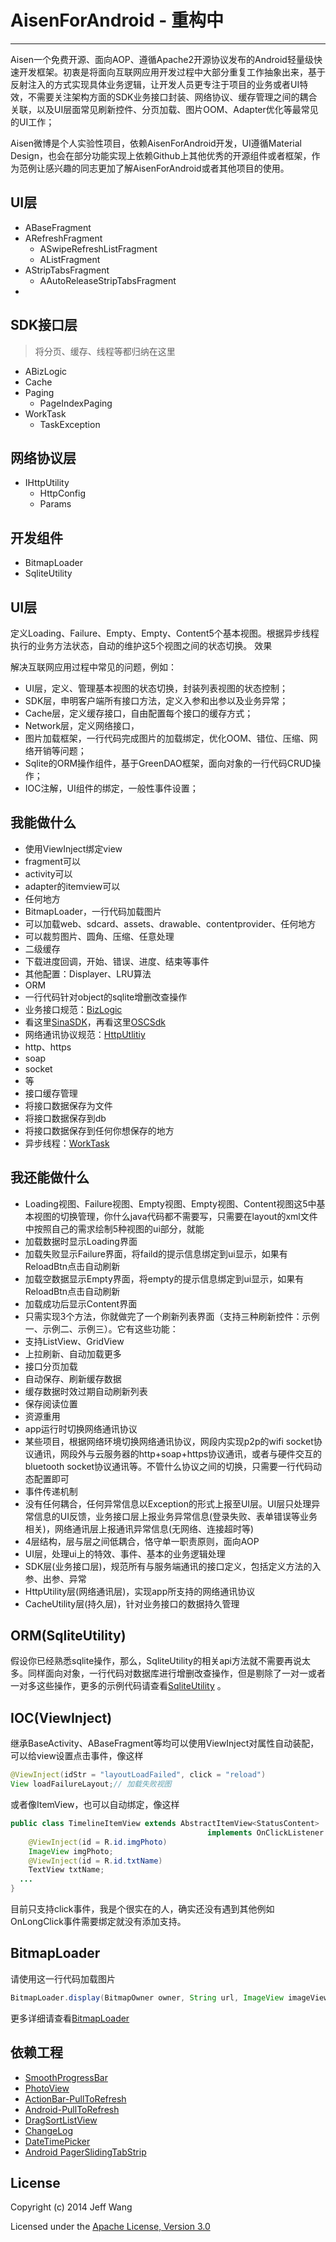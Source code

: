# AisenForAndroid - 重构中
----

Aisen一个免费开源、面向AOP、遵循Apache2开源协议发布的Android轻量级快速开发框架。初衷是将面向互联网应用开发过程中大部分重复工作抽象出来，基于反射注入的方式实现具体业务逻辑，让开发人员更专注于项目的业务或者UI特效，不需要关注架构方面的SDK业务接口封装、网络协议、缓存管理之间的耦合关联，以及UI层面常见刷新控件、分页加载、图片OOM、Adapter优化等最常见的UI工作；

Aisen微博是个人实验性项目，依赖AisenForAndroid开发，UI遵循Material Design，也会在部分功能实现上依赖Github上其他优秀的开源组件或者框架，作为范例让感兴趣的同志更加了解AisenForAndroid或者其他项目的使用。

## UI层

- ABaseFragment
- ARefreshFragment
  - ASwipeRefreshListFragment
  - AListFragment
- AStripTabsFragment
  - AAutoReleaseStripTabsFragment
- 

## SDK接口层
>将分页、缓存、线程等都归纳在这里

- ABizLogic
- Cache
- Paging
  - PageIndexPaging
- WorkTask
  - TaskException

## 网络协议层

- IHttpUtility
  - HttpConfig
  - Params

## 开发组件

- BitmapLoader
- SqliteUtility

## UI层
定义Loading、Failure、Empty、Empty、Content5个基本视图。根据异步线程执行的业务方法状态，自动的维护这5个视图之间的状态切换。
效果
	

解决互联网应用过程中常见的问题，例如：
  * UI层，定义、管理基本视图的状态切换，封装列表视图的状态控制；
  * SDK层，申明客户端所有接口方法，定义入参和出参以及业务异常；
  * Cache层，定义缓存接口，自由配置每个接口的缓存方式；
  * Network层，定义网络接口，
  * 图片加载框架，一行代码完成图片的加载绑定，优化OOM、错位、压缩、网络开销等问题；
  * Sqlite的ORM操作组件，基于GreenDAO框架，面向对象的一行代码CRUD操作；
  * IOC注解，UI组件的绑定，一般性事件设置；


## 我能做什么

 * 使用ViewInject绑定view
  * fragment可以
  * activity可以
  * adapter的itemview可以
  * 任何地方
 * BitmapLoader，一行代码加载图片
  * 可以加载web、sdcard、assets、drawable、contentprovider、任何地方
  * 可以裁剪图片、圆角、压缩、任意处理
  * 二级缓存
  * 下载进度回调，开始、错误、进度、结束等事件
  * 其他配置：Displayer、LRU算法
 * ORM
  * 一行代码针对object的sqlite增删改查操作
 * 业务接口规范：[BizLogic](https://github.com/wangdan/AisenForAndroid/wiki/二、BizLogic)
  * 看这里[SinaSDK](https://github.com/wangdan/AisenWeiBo/blob/master/AisenWeiBo/sdk/org/sina/android/SinaSDK.java)，再看这里[OSCSdk](https://github.com/wangdan/AisenForOSC/blob/master/AisenForOSC/sdk/org/aisen/osc/sdk/OSCSdk.java)
 * 网络通讯协议规范：[HttpUtlitiy](https://github.com/wangdan/AisenForAndroid/wiki/三、HttpUtility)
  * http、https
  * soap
  * socket
  * 等
 * 接口缓存管理
  * 将接口数据保存为文件
  * 将接口数据保存到db
  * 将接口数据保存到任何你想保存的地方
 * 异步线程：[WorkTask](https://github.com/wangdan/AisenForAndroid/wiki/附、WorkTask)

## 我还能做什么

 * Loading视图、Failure视图、Empty视图、Empty视图、Content视图这5中基本视图的切换管理，你什么java代码都不需要写，只需要在layout的xml文件中按照自己的需求绘制5种视图的ui部分，就能
  * 加载数据时显示Loading界面
  * 加载失败显示Failure界面，将faild的提示信息绑定到ui显示，如果有ReloadBtn点击自动刷新
  * 加载空数据显示Empty界面，将empty的提示信息绑定到ui显示，如果有ReloadBtn点击自动刷新
  * 加载成功后显示Content界面
 * 只需实现3个方法，你就做完了一个刷新列表界面（支持三种刷新控件：示例一、示例二、示例三）。它有这些功能：
  * 支持ListView、GridView
  * 上拉刷新、自动加载更多
  * 接口分页加载
  * 自动保存、刷新缓存数据
  * 缓存数据时效过期自动刷新列表
  * 保存阅读位置
  * 资源重用
 * app运行时切换网络通讯协议
  * 某些项目，根据网络环境切换网络通讯协议，网段内实现p2p的wifi socket协议通讯，网段外与云服务器的http+soap+https协议通讯，或者与硬件交互的bluetooth socket协议通讯等。不管什么协议之间的切换，只需要一行代码动态配置即可
 * 事件传递机制
  * 没有任何耦合，任何异常信息以Exception的形式上报至UI层。UI层只处理异常信息的UI反馈，业务接口层上报业务异常信息(登录失败、表单错误等业务相关)，网络通讯层上报通讯异常信息(无网络、连接超时等)
 * 4层结构，层与层之间低耦合，恪守单一职责原则，面向AOP
  * UI层，处理ui上的特效、事件、基本的业务逻辑处理
  * SDK层(业务接口层)，规范所有与服务端通讯的接口定义，包括定义方法的入参、出参、异常
  * HttpUtility层(网络通讯层)，实现app所支持的网络通讯协议
  * CacheUtility层(持久层)，针对业务接口的数据持久管理


## ORM(SqliteUtility)
假设你已经熟悉sqlite操作，那么，SqliteUtility的相关api方法就不需要再说太多。同样面向对象，一行代码对数据库进行增删改查操作，但是剔除了一对一或者一对多这些操作，更多的示例代码请查看[SqliteUtility](https://github.com/wangdan/AisenForAndroid/wiki/附、SqliteUtility "SqliteUtility") 。

## IOC(ViewInject)
继承BaseActivity、ABaseFragment等均可以使用ViewInject对属性自动装配，可以给view设置点击事件，像这样
```java
@ViewInject(idStr = "layoutLoadFailed", click = "reload")
View loadFailureLayout;// 加载失败视图
```

或者像ItemView，也可以自动绑定，像这样
```java
public class TimelineItemView extends AbstractItemView<StatusContent> 
											implements OnClickListener {
	@ViewInject(id = R.id.imgPhoto)
	ImageView imgPhoto;
	@ViewInject(id = R.id.txtName)
	TextView txtName;
  ...
}
```

目前只支持click事件，我是个很实在的人，确实还没有遇到其他例如OnLongClick事件需要绑定就没有添加支持。

## BitmapLoader

请使用这一行代码加载图片
```java
BitmapLoader.display(BitmapOwner owner, String url, ImageView imageView, ImageConfig ImageConfig)
```

更多详细请查看[BitmapLoader](https://github.com/wangdan/AisenForAndroid/wiki/附、BitmapLoader "BitmapLoader")

## 依赖工程
 * [SmoothProgressBar](https://github.com/castorflex/SmoothProgressBar)
 * [PhotoView](https://github.com/chrisbanes/PhotoView)
 * [ActionBar-PullToRefresh](https://github.com/chrisbanes/ActionBar-PullToRefresh)
 * [Android-PullToRefresh](https://github.com/chrisbanes/Android-PullToRefresh)
 * [DragSortListView](https://github.com/bauerca/drag-sort-listview)
 * [ChangeLog](https://github.com/gabrielemariotti/changeloglib)
 * [DateTimePicker](https://github.com/flavienlaurent/datetimepicker)
 * [Android PagerSlidingTabStrip](https://github.com/astuetz/PagerSlidingTabStrip)


## License

Copyright (c) 2014 Jeff Wang

Licensed under the [Apache License, Version 3.0](http://opensource.org/licenses/GPL-3.0)


